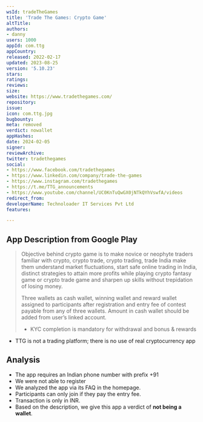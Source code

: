 ```yaml
---
wsId: tradeTheGames
title: 'Trade The Games: Crypto Game'
altTitle: 
authors:
- danny
users: 1000
appId: com.ttg
appCountry: 
released: 2022-02-17
updated: 2023-08-25
version: '5.10.23'
stars: 
ratings: 
reviews: 
size: 
website: https://www.tradethegames.com/
repository: 
issue: 
icon: com.ttg.jpg
bugbounty: 
meta: removed
verdict: nowallet
appHashes: 
date: 2024-02-05
signer: 
reviewArchive: 
twitter: tradethegames
social:
- https://www.facebook.com/tradethegames
- https://www.linkedin.com/company/trade-the-games
- https://www.instagram.com/tradethegames
- https://t.me/TTG_announcements
- https://www.youtube.com/channel/UC0KnTuQwGX0jNTkQYhVswfA/videos
redirect_from: 
developerName: Technoloader IT Services Pvt Ltd
features: 

---
```


## App Description from Google Play

> Objective behind crypto game is to make novice or neophyte traders familiar with crypto, crypto trade, crypto trading, trade India make them understand market fluctuations, start safe online trading in India, distinct strategies to attain more profits while playing crypto fantasy game or crypto trade game and sharpen up skills without trepidation of losing money.
>
> Three wallets as cash wallet, winning wallet and reward wallet assigned to participants after registration and entry fee of contest payable from any of three wallets. Amount in cash wallet should be added from user’s linked account.
>
> - KYC completion is mandatory for withdrawal and bonus & rewards
- TTG is not a trading platform; there is no use of real cryptocurrency app

## Analysis 

- The app requires an Indian phone number with prefix +91
- We were not able to register
- We analyzed the app via its FAQ in the homepage.
- Participants can only join if they pay the entry fee. 
- Transaction is only in INR. 
- Based on the description, we give this app a verdict of **not being a wallet**.


